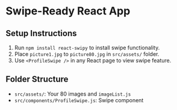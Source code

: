 # Swipe-Ready React App

## Setup Instructions

1. Run `npm install react-swipy` to install swipe functionality.
2. Place `picture1.jpg` to `picture80.jpg` in `src/assets/` folder.
3. Use `<ProfileSwipe />` in any React page to view swipe feature.

## Folder Structure

- `src/assets/`: Your 80 images and `imageList.js`
- `src/components/ProfileSwipe.js`: Swipe component